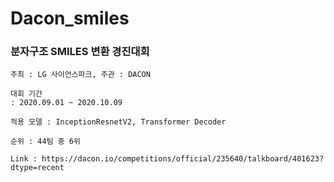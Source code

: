 # Dacon_smiles
### 분자구조 SMILES 변환 경진대회

~~~
주최 : LG 사이언스파크, 주관 : DACON
~~~

~~~
대회 기간
: 2020.09.01 ~ 2020.10.09
~~~

~~~
적용 모델 : InceptionResnetV2, Transformer Decoder
~~~

~~~
순위 : 44팀 중 6위
~~~

~~~
Link : https://dacon.io/competitions/official/235640/talkboard/401623?dtype=recent
~~~

